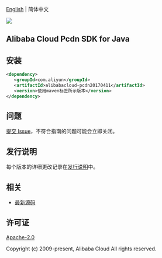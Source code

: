 [English](README.md) | 简体中文

![](https://aliyunsdk-pages.alicdn.com/icons/AlibabaCloud.svg)

## Alibaba Cloud Pcdn SDK for Java

## 安装

```xml
<dependency>
   <groupId>com.aliyun</groupId>
   <artifactId>alibabacloud-pcdn20170411</artifactId>
   <version>使用maven标签所示版本</version>
</dependency>
```

## 问题

[提交 Issue](https://github.com/aliyun/alibabacloud-java-async-sdk/issues/new)，不符合指南的问题可能会立即关闭。

## 发行说明

每个版本的详细更改记录在[发行说明](./ChangeLog.txt)中。

## 相关

- [最新源码](https://github.com/aliyun/alibabacloud-async-java-sdk/)

## 许可证

[Apache-2.0](http://www.apache.org/licenses/LICENSE-2.0)

Copyright (c) 2009-present, Alibaba Cloud All rights reserved.
